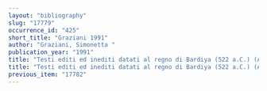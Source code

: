```yaml
---
layout: "bibliography"
slug: "17779"
occurrence_id: "425"
short_title: "Graziani 1991"
author: "Graziani, Simonetta "
publication_year: "1991"
title: "Testi editi ed inediti datati al regno di Bardiya (522 a.C.) (AION Suppl. 77)"
title: "Testi editi ed inediti datati al regno di Bardiya (522 a.C.) (AION Suppl. 77)"
previous_item: "17782"
---
```

